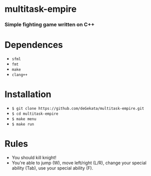# multitask-empire
### Simple fighting game written on C++

# Dependences 
  + ``` sfml ```
  + ``` fmt ```
  + ``` make ```
  + ``` clang++ ```

# Installation 
  + ``` $ git clone https://github.com/deGekata/multitask-empire.git ```
  + ``` $ cd multitask-empire ```
  + ``` $ make menu ```
  + ``` $ make run ```

# Rules
  + You should kill knight!
  + You're able to jump (W), move left/right (L/R), change your special ability (Tab), use your special ability (F).

